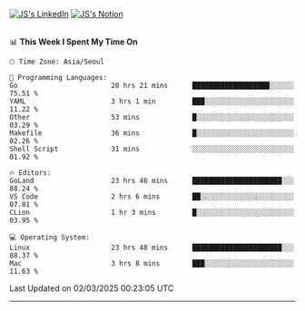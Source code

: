 
[![JS's LinkedIn](https://img.shields.io/badge/LinkedIn-blue?style=for-the-badge&logo=linkedin)](https://www.linkedin.com/in/jaeseung-lee-5a2a32139/) 
[![JS's Notion](https://img.shields.io/badge/Notion-black?style=for-the-badge&logo=notion)](https://bit.ly/ljswiki1) <br><br>
<!-- ![JS's GitHub stats](https://github-readme-stats-lemon-five.vercel.app/api?username=tkxkd0159&hide=contribs,prs,stars,issues&show_icons=true&theme=react&include_all_commits=true)   -->
<!-- ![Top Langs](https://github-readme-stats-lemon-five.vercel.app/api/top-langs/?username=tkxkd0159&layout=compact&hide=jupyter%20notebook,scss,html,css&langs_count=10)  -->


<!--START_SECTION:waka-->
📊 **This Week I Spent My Time On** 

```text
🕑︎ Time Zone: Asia/Seoul

💬 Programming Languages: 
Go                       20 hrs 21 mins      ███████████████████░░░░░░   75.51 % 
YAML                     3 hrs 1 min         ███░░░░░░░░░░░░░░░░░░░░░░   11.22 % 
Other                    53 mins             █░░░░░░░░░░░░░░░░░░░░░░░░   03.29 % 
Makefile                 36 mins             █░░░░░░░░░░░░░░░░░░░░░░░░   02.26 % 
Shell Script             31 mins             ░░░░░░░░░░░░░░░░░░░░░░░░░   01.92 % 

🔥 Editors: 
GoLand                   23 hrs 46 mins      ██████████████████████░░░   88.24 % 
VS Code                  2 hrs 6 mins        ██░░░░░░░░░░░░░░░░░░░░░░░   07.81 % 
CLion                    1 hr 3 mins         █░░░░░░░░░░░░░░░░░░░░░░░░   03.95 % 

💻 Operating System: 
Linux                    23 hrs 48 mins      ██████████████████████░░░   88.37 % 
Mac                      3 hrs 8 mins        ███░░░░░░░░░░░░░░░░░░░░░░   11.63 % 
```


 Last Updated on 02/03/2025 00:23:05 UTC
<!--END_SECTION:waka-->

---
<!---
<a href="https://github.com/tkxkd0159/books">
  <img align="center" src="https://github-readme-stats-lemon-five.vercel.app/api/pin/?username=tkxkd0159&repo=books&theme=react" />
</a>
-->

<!---
- 🔭 I’m currently working on ...
- 🌱 I’m currently learning blockchain and distributed network
- 👯 I’m looking to collaborate on ...
- 🤔 I’m looking for help with ...
- 💬 Ask me about ...
- 📫 How to reach me: ...
- 😄 Pronouns: ...
- ⚡ Fun fact: ...
-->
